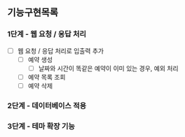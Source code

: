 ## 기능구현목록
### 1단계 - 웹 요청 / 응답 처리
- [ ] 웹 요청 / 응답 처리로 입출력 추가
  - [ ] 예약 생성
    - [ ] 날짜와 시간이 똑같은 예약이 이미 있는 경우, 예외 처리
  - [ ] 예약 목록 조회
  - [ ] 예약 삭제

### 2단계 - 데이터베이스 적용

### 3단계 - 테마 확장 기능
